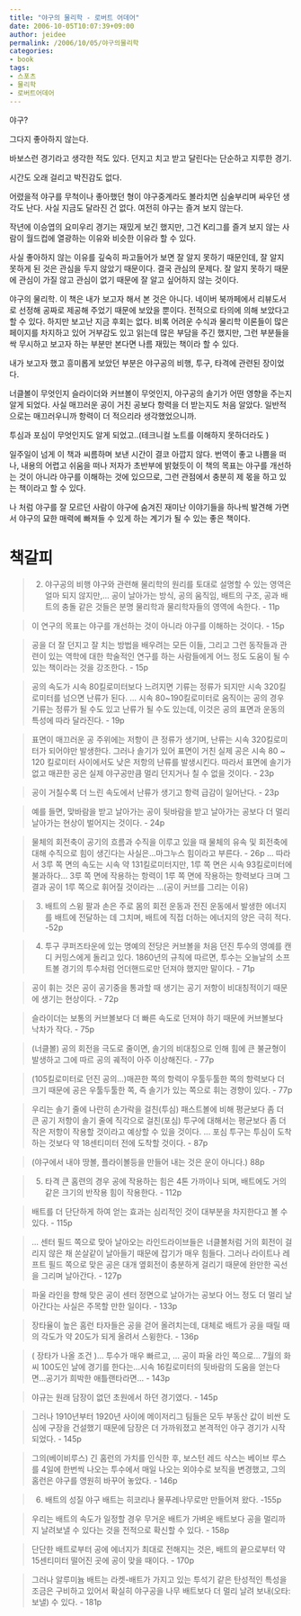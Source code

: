 ```yaml
---
title: "야구의 물리학 - 로버트 어데어"
date: 2006-10-05T10:07:39+09:00
author: jeidee
permalink: /2006/10/05/야구의물리학
categories:
- book
tags:
- 스포츠
- 물리학
- 로버트어데어
---
```


 야구?

그다지 좋아하지 않는다.

바보스런 경기라고 생각한 적도 있다. 던지고 치고 받고 달린다는 단순하고 지루한 경기.

시간도 오래 걸리고 박진감도 없다.

어렸을적 야구를 무척이나 좋아했던 형이 야구중계라도 볼라치면 심술부리며 싸우던 생각도 난다. 사실 지금도 달라진 건 없다. 여전히 야구는 즐겨 보지 않는다.

작년에 이승엽의 요미우리 경기는 재밌게 보긴 했지만, 그건 K리그를 즐겨 보지 않는 사람이 월드컵에 열광하는 이유와 비슷한 이유라 할 수 있다.

 

사실 좋아하지 않는 이유를 깊숙히 파고들어가 보면 잘 알지 못하기 때문인데, 잘 알지 못하게 된 것은 관심을 두지 않았기 때문이다. 결국 관심의 문제다. 잘 알지 못하기 때문에 관심이 가질 않고 관심이 없기 때문에 잘 알고 싶어하지 않는 것이다.

 

야구의 물리학. 이 책은 내가 보고자 해서 본 것은 아니다. 네이버 북까페에서 리뷰도서로 선정해 공짜로 제공해 주었기 때문에 보았을 뿐이다. 전적으로 타의에 의해 보았다고 할 수 있다. 하지만 보고난 지금 후회는 없다. 비록 어려운 수식과 물리학 이론들이 많은 페이지를 차지하고 있어 거부감도 있고 읽는데 많은 부담을 주긴 했지만, 그런 부분들을 싹 무시하고 보고자 하는 부분만 본다면 나름 재밌는 책이라 할 수 있다.

 

내가 보고자 했고 흥미롭게 보았던 부분은 야구공의 비행, 투구, 타격에 관련된 장이었다.

너클볼이 무엇인지 슬라이더와 커브볼이 무엇인지, 야구공의 솔기가 어떤 영향을 주는지 알게 되었다. 사실 매끄러운 공이 거친 공보다 항력을 더 받는지도 처음 알았다. 일반적으로는 매끄러우니까 항력이 더 적으리라 생각했었으니까.

투심과 포심이 무엇인지도 알게 되었고..(테크니컬 노트를 이해하지 못하더라도 )

 

일주일이 넘게 이 책과 씨름하며 보낸 시간이 결코 아깝지 않다. 번역이 좋고 나쁨을 떠나, 내용의 어렵고 쉬움을 떠나 저자가 초반부에 밝혔듯이 이 책의 목표는 야구를 개선하는 것이 아니라 야구를 이해하는 것에 있으므로, 그런 관점에서 충분히 제 몫을 하고 있는 책이라고 할 수 있다.

나 처럼 야구를 잘 모르던 사람이 야구에 숨겨진 재미난 이야기들을 하나씩 발견해 가면서 야구의 묘한 매력에 빠져들 수 있게 하는 계기가 될 수 있는 좋은 책이다.

 

# 책갈피
 

>2. 야구공의 비행
야구와 관련해 물리학의 원리를 토대로 설명할 수 있는 영역은 얼마 되지 않지만,... 공이 날아가는 방식, 공의 움직임, 배트의 구조, 공과 배트의 충돌 같은 것들은 분명 물리학과 물리학자들의 영역에 속한다. - 11p

>이 연구의 목표는 야구를 개선하는 것이 아니라 야구를 이해하는 것이다. - 15p

>공을 더 잘 던지고 잘 치는 방법을 배우려는 모든 이들, 그리고 그런 동작들과 관련이 있는 역학에 대한 학술적인 연구를 하는 사람들에게 어느 정도 도움이 될 수 있는 책이라는 것을 강조한다. - 15p

>공의 속도가 시속 80킬로미터보다 느려지면 기류는 정류가 되지만 시속 320킬로미터를 넘으면 난류가 된다.
... 시속 80~190킬로미터로 움직이는 공의 경우 기류는 정류가 될 수도 있고 난류가 될 수도 있는데, 이것은 공의 표면과 운동의 특성에 따라 달라진다. - 19p

>표면이 매끄러운 공 주위에는 저항이 큰 정류가 생기며, 난류는 시속 320킬로미터가 되어야만 발생한다. 그러나 솔기가 있어 표면이 거친 실제 공은 시속 80 ~ 120 킬로미터 사이에서도 낮은 저항의 난류를 발생시킨다. 따라서 표면에 솔기가 없고 매끈한 공은 실제 야구공만큼 멀리 던지거나 칠 수 없을 것이다. - 23p

>공이 거칠수록 더 느린 속도에서 난류가 생기고 항력 급감이 일어난다. - 23p

>예를 들면, 맞바람을 받고 날아가는 공이 뒷바람을 받고 날아가는 공보다 더 멀리 날아가는 현상이 벌어지는 것이다. - 24p

>물체의 회전축이 공기의 흐름과 수직을 이루고 있을 때 물체의 유속 및 회전축에 대해 수직으로 힘이 생긴다는 사실은...마그누스 힘이라고 부른다. - 26p
... 따라서 3루 쪽 면의 속도는 시속 약 131킬로미터지만, 1루 쪽 면은 시속 93킬로미터에 불과하다... 3루 쪽 면에 작용하는 항력이 1루 쪽 면에 작용하는 항력보다 크며 그 결과 공이 1루 쪽으로 휘어질 것이라는 ...(공이 커브를 그리는 이유)

>3. 배트의 스윙
팔과 손은 주로 몸의 회전 운동과 전진 운동에서 발생한 에너지를 배트에 전달하는 데 그치며, 배트에 직접 더하는 에너지의 양은 극히 적다. -52p

>4. 투구
쿠퍼즈타운에 있는 명예의 전당은 커브볼을 처음 던진 투수의 영예를 캔디 커밍스에게 돌리고 있다. 1860년의 규칙에 따르면, 투수는 오늘날의 소프트볼 경기의 투수처럼 언더핸드로만 던져야 했지만 말이다. - 71p

>공이 휘는 것은 공이 공기중을 통과할 때 생기는 공기 저항이 비대칭적이기 때문에 생기는 현상이다. - 72p

>슬라이더는 보통의 커브볼보다 더 빠른 속도로 던져야 하기 때문에 커브볼보다 낙차가 작다. - 75p

>(너클볼)
공의 회전을 극도로 줄이면, 솔기의 비대칭으로 인해 힘에 큰 불균형이 발생하고 그에 따르 공의 궤적이 아주 이상해진다. - 77p

>(105킬로미터로 던진 공의...)매끈한 쪽의 항력이 우툴두툴한 쪽의 항력보다 더 크기 때문에 공은 우툴두툴한 쪽, 즉 솔기가 있는 쪽으로 휘는 경향이 있다. - 77p

>우리는 솔기 줄에 나란히 손가락을 걸친(투심) 패스트볼에 비해 평균보다 좀 더 큰 공기 저항이 솔기 줄에 직각으로 걸친(포심) 투구에 대해서는 평균보다 좀 더 작은 저항이 작용할 것이라고 예상할 수 있을 것이다. ... 포심 투구는 투심이 도착하는 것보다 약 18센티미터 전에 도착할 것이다. - 87p

>(야구에서 내야 땅볼, 플라이볼등을 만들어 내는 것은 운이 아니다.) 88p

>5. 타격
큰 홈련의 경우 공에 작용하는 힘은 4톤 가까이나 되며, 배트에도 거의 같은 크기의 반작용 힘이 작용한다. - 112p

>배트를 더 단단하게 하여 얻는 효과는 심리적인 것이 대부분을 차지한다고 볼 수 있다. - 115p

>... 센터 필드 쪽으로 맞아 날아오는 라인드라이브들은 너클볼처럼 거의 회전이 걸리지 않은 채 쏜살같이 날아들기 때문에 잡기가 매우 힘들다. 그러나 라이트나 레프트 필드 쪽으로 맞은 공은 대개 옆회전이 충분하게 걸리기 때문에 완만한 곡선을 그리며 날아간다. - 127p

>파울 라인을 향해 맞은 공이 센터 정면으로 날아가는 공보다 어느 정도 더 멀리 날아간다는 사실은 주목할 만한 일이다. - 133p

>장타율이 높은 홈런 타자들은 공을 걷어 올려치는데, 대체로 배트가 공을 때릴 때의 각도가 약 20도가 되게 올려서 스윙한다. - 136p

>( 장타가 나올 조건 )... 투수가 매우 빠르고, ... 공이 파울 라인 쪽으로... 7월의 화씨 100도인 날에 경기를 한다는...시속 16킬로미터의 뒷바람의 도움을 얻는다면...공기가 희박한 애틀랜타라면... - 143p

>야규는 원래 담장이 없던 초원에서 하던 경기였다. - 145p

>그러나 1910년부터 1920년 사이에 메이저리그 팀들은 모두 부동산 값이 비싼 도심에 구장을 건설했기 때문에 담장은 더 가까워졌고 본격적인 야구 경기가 시작되었다. - 145p

>그의(베이비루스) 긴 홈런의 가치를 인식한 후, 보스턴 레드 삭스는 베이브 루스를 4일에 한번씩 나오는 투수에서 매일 나오는 외야수로 보직을 변경했고, 그의 홈런은 야구를 영원히 바꾸어 놓았다. - 146p

>6. 배트의 성질
야구 배트는 히코리나 물푸레나무로만 만들어져 왔다. -155p

>우리는 배트의 속도가 일정할 경우 무거운 배트가 가벼운 배트보다 공을 멀리까지 날려보낼 수 있다는 것을 전적으로 확신할 수 있다. - 158p

>단단한 배트로부터 공에 에너지가 최대로 전해지는 것은, 배트의 끝으로부터 약 15센티미터 떨어진 곳에 공이 맞을 때이다. - 170p

>그러나 알루미늄 배트는 라켓-배트가 가지고 있는 투석기 같은 탄성적인 특성을 조금은 구비하고 있어서 확실히 야구공을 나무 배트보다 더 멀리 날려 보내(오타: 보낼) 수 있다. - 181p